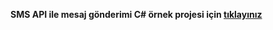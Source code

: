 **SMS API ile mesaj gönderimi C# örnek projesi için [tıklayınız](https://www.verimor.com.tr/wp-content/uploads/2015/12/verimor_sms_cs.zip)**
